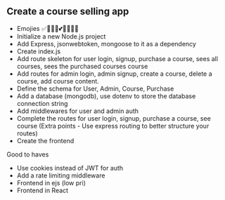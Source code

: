 ## Create a course selling app

- Emojies ✅👏🤬😍💕🫤🥴😡🙏
- Initialize a new Node.js project
- Add Express, jsonwebtoken, mongoose to it as a dependency
- Create index.js
- Add route skeleton for user login, signup, purchase a course, sees all courses, sees the purchased courses course
- Add routes for admin login, admin signup, create a course, delete a course, add course content.
- Define the schema for User, Admin, Course, Purchase
- Add a database (mongodb), use dotenv to store the database connection string
- Add middlewares for user and admin auth
- Complete the routes for user login, signup, purchase a course, see course (Extra points - Use express routing to better structure your routes)
- Create the frontend

Good to haves

- Use cookies instead of JWT for auth
- Add a rate limiting middleware
- Frontend in ejs (low pri)
- Frontend in React
